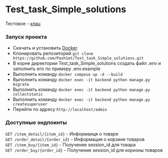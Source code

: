 # Test_task_Simple_solutions
Тестовое - [клац](https://docs.google.com/document/d/1X8yV7jAZWZWhy3NG3m_Yi8lW4Bfa6ZNGDx95pHkE_qc/edit#heading=h.qn8kbnfz56hc)

### Запуск проекта
- Скачать и установить [Docker](https://docs.docker.com/get-docker/)
- Клонировать репозиторий ```git clone https://github.com/Pash1et/Test_task_Simple_solutions.git```
- В корне директории Test_task_Simple_solutions создать файл .env и заполнить его по примеру .env.example
- Выполнить команду ```docker compose up -d --build```
- Выполнить команду ```docker exec -it backend python manage.py migrate```
- Выполнить команду ```docker exec -it backend python manage.py collectstatic```
- Выполнить команду ```docker exec -it backend python manage.py createsuperuser```
- Перейти по адресу ```http://localhost/admin```

### Доступные эндпоинты
```GET /item_detail/{item_id}``` - Информаиця о товаре  
```GET /order_detail/{order_id}``` - Информация о корзине товаров  
```GET /item_buy/{item_id}``` - Получение session_id для товара  
```GET /order_buy/{order_id}``` - Получение session_id для коризны товаров 
